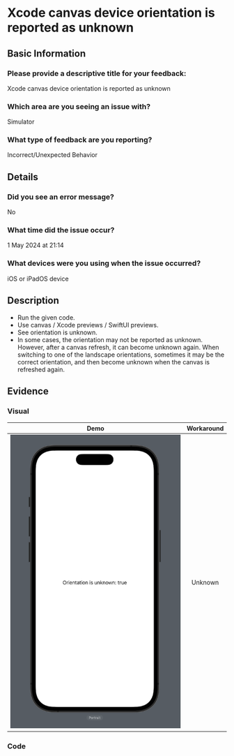 # Xcode canvas device orientation is reported as unknown

## Basic Information
### Please provide a descriptive title for your feedback:
Xcode canvas device orientation is reported as unknown

### Which area are you seeing an issue with?
Simulator

### What type of feedback are you reporting?
Incorrect/Unexpected Behavior

## Details
### Did you see an error message?
No

### What time did the issue occur?
1 May 2024 at 21:14

### What devices were you using when the issue occurred?
iOS or iPadOS device

## Description
- Run the given code.
- Use canvas / Xcode previews / SwiftUI previews.
- See orientation is unknown.
- In some cases, the orientation may not be reported as unknown. However, after a canvas refresh, it can become unknown again. When switching to one of the landscape orientations, sometimes it may be the correct orientation, and then become unknown when the canvas is refreshed again.

## Evidence
### Visual
| Demo | Workaround |
|:-:|:-:|
| ![Demo PNG](demo.png) | Unknown |

### Code
